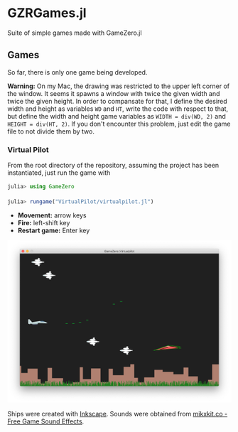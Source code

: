 # GZRGames.jl

Suite of simple games made with GameZero.jl

## Games

So far, there is only one game being developed.

**Warning:** On my Mac, the drawing was restricted to the upper left corner of the window. It seems it spawns a window with twice the given width and twice the given height. In order to compansate for that, I define the desired width and height as variables `WD` and `HT`, write the code with respect to that, but define the width and height game variables as `WIDTH = div(WD, 2)` and `HEIGHT = div(HT, 2)`. If you don't encounter this problem, just edit the game file to not divide them by two.

### Virtual Pilot

From the root directory of the repository, assuming the project has been instantiated, just run the game with

```julia
julia> using GameZero

julia> rungame("VirtualPilot/virtualpilot.jl")
```

* **Movement:** arrow keys
* **Fire:** left-shift key
* **Restart game:** Enter key

![Virtual Pilot screenshot](VirtualPilot/virtualpilot_screenshot.png)

Ships were created with [Inkscape](https://inkscape.org). Sounds were obtained from [mikxkit.co - Free Game Sound Effects](https://mixkit.co/free-sound-effects/game/).
